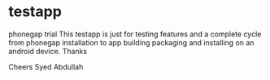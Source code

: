 # testapp
phonegap trial 
This testapp is just for testing features and a complete cycle from phonegap installation to app building packaging and installing on an android device.
Thanks


Cheers
Syed Abdullah
